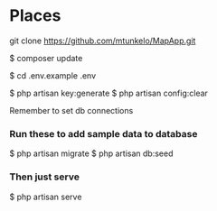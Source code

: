 # Places

git clone https://github.com/mtunkelo/MapApp.git

$ composer update

$ cd .env.example .env

$ php artisan key:generate
$ php artisan config:clear

Remember to set db connections

### Run these to add sample data to database
$ php artisan migrate
$ php artisan db:seed

### Then just serve
$ php artisan serve
